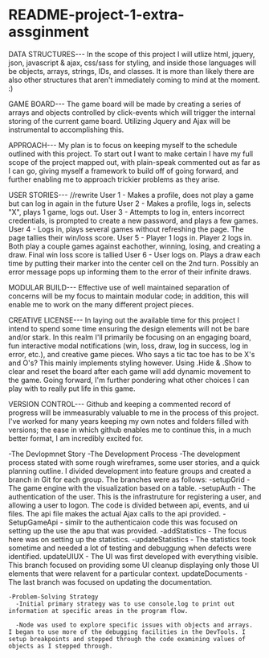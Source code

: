 # README-project-1-extra-assginment

DATA STRUCTURES--- In the scope of this project I will utlize html, jquery, json, javascript & ajax, css/sass for styling, and inside those languages will be objects, arrays, strings, IDs, and classes. It is more than likely there are also other structures that aren't immediately coming to mind at the moment. :)

GAME BOARD--- The game board will be made by creating a series of arrays and objects controlled by click-events which will trigger the internal storing of the current game board. Utilizing Jquery and Ajax will be instrumental to accomplishing this.

APPROACH--- My plan is to focus on keeping myself to the schedule outlined with this project. To start out I want to make certain I have my full scope of the project mapped out, with plain-speak commented out as far as I can go, giving myself a framework to build off of going forward, and further enabling me to approach trickier problems as they arise.

USER STORIES--- //rewrite User 1 - Makes a profile, does not play a game but can log in again in the future User 2 - Makes a profile, logs in, selects "X", plays 1 game, logs out. User 3 - Attempts to log in, enters incorrect credentials, is prompted to create a new password, and plays a few games. User 4 - Logs in, plays several games without refreshing the page. The page tallies their win/loss score. User 5 - Player 1 logs in. Player 2 logs in. Both play a couple games against eachother, winning, losing, and creating a draw. Final win loss score is tallied User 6 - User logs on. Plays a draw each time by putting their marker into the center cell on the 2nd turn. Possibly an error message pops up informing them to the error of their infinite draws.

MODULAR BUILD--- Effective use of well maintained separation of concerns will be my focus to maintain modular code; in addition, this will enable me to work on the many different project pieces.

CREATIVE LICENSE--- In laying out the available time for this project I intend to spend some time ensuring the design elements will not be bare and/or stark. In this realm I'll primarily be focusing on an engaging board, fun interactive modal notifications (win, loss, draw, log in success, log in error, etc.), and creative game pieces. Who says a tic tac toe has to be X's and O's? This mainly implements styling however. Using .Hide & .Show to clear and reset the board after each game will add dynamic movement to the game. Going forward, I'm further pondering what other choices I can play with to really put life in this game.

VERSION CONTROL--- Github and keeping a commented record of progress will be immeasurably valuable to me in the process of this project. I've worked for many years keeping my own notes and folders filled with versions; the ease in which github enables me to continue this, in a much better format, I am incredibly excited for.

-The Devlopmnet Story
  -The Development Process
    -The development process stated with some rough wireframes, some user stories, and a quick planning outline. I divided development into feature groups and created a branch in Git for each group. The branches were as follows:
      -setupGrid - The game engine with the visualization based on a table.
      -setupAuth - The authentication of the user. This is the infrastruture for registering a user, and allowing a user to logon. The code is divided between api, events, and ui files. The api file makes the actual Ajax calls to the api provided.
      -SetupGameApi - similr to the authenticaion code this was focused on setting up the use the apu that was provided.
    -addStatistics - The focus here was on setting up the statistics.
    -updateStatistics - The statistics took sometime and needed a lot of testing and debuggung when defects were identified.
    updateUIUX - The UI was first developed with everything visible. This branch focused on providing some UI cleanup displaying only those UI elements that were relavent for a particular context.
    updateDocuments - The last branch was focused on updating the documentation.

    -Problem-Solving Strategy
      -Initial primary strategy was to use console.log to print out       information at specific areas in the program flow.

      -Node was used to explore specific issues with objects and arrays.
    I began to use more of the debugging facilities in the DevTools. I setup breakpoints and stepped through the code examining values of objects as I stepped through.

<!-- BONUS ROUND--- With projects such as these I start with my ideal, set my baseline of what must be completed, and then regulate based on what the parameters of my resources and the project deadline will allow. Using this method I've found I don't unnecessarily limit a project by deciding and defining at the start a lowered expectation, and will pace myself to accomplish the bonuses as well as exceed my baseline. -->
